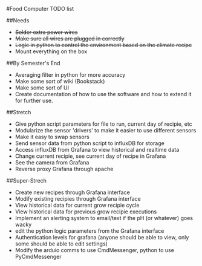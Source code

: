 #Food Computer TODO list


##Needs 
* <strike>Solder extra power wires</strike>
* <strike>Make sure all wires are plugged in correctly</strike>
* <strike>Logic in python to control the environment based on the climate recipe</strike>
* Mount everything on the box

##By Semester's End
* Averaging filter in python for more accuracy
* Make some sort of wiki (Bookstack)
* Make some sort of UI 
* Create documentation of how to use the software and how to extend it for further use. 

##Stretch
* Give python script parameters for file to run, current day of recipie, etc
* Modularize the sensor 'drivers' to make it easier to use different sensors
* Make it easy to swap sensors
* Send sensor data from python script to influxDB for storage
* Access influxDB from Grafana to view historical and realtime data
* Change current recipie, see current day of recipe in Grafana
* See the camera from Grafana
* Reverse proxy Grafana through apache

##Super-Strech
* Create new recipes through Grafana interface
* Modify existing recipies through Grafana interface
* View historical data for current grow recipie cycle
* View historical data for previous grow recipie executions
* Implement an alerting system to email/text if the pH (or whatever) goes wacky
* edit the python logic parameters from the Grafana interface
* Authentication levels for grafana (anyone should be able to view, only some should be able to edit settings)
* Modify the arduio comms to use CmdMessenger, python to use PyCmdMessenger




